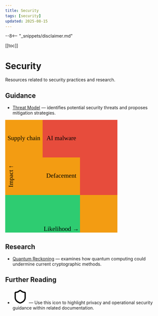 ```yaml
---
title: Security
tags: [security]
updated: 2025-08-15
---
```

--8<-- "_snippets/disclaimer.md"

[[toc]]

# Security

Resources related to security practices and research.

## Guidance
- [Threat Model](threat-model.md) — identifies potential security threats and proposes mitigation strategies.

![Diagram illustrating the system's threat model and mitigation strategies](threat-model.svg)

## Research
- [Quantum Reckoning](quantum-reckoning.md) — examines how quantum computing could undermine current cryptographic methods.

## Further Reading

- ![Privacy and operational security icon](../wave-icons/wave3-privacy-opsec.svg) — Use this icon to highlight privacy and operational security guidance within related documentation.
